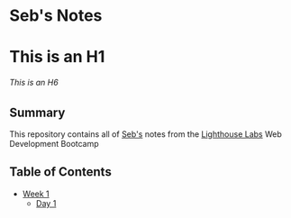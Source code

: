 # Seb's Notes

# This is an H1
###### This is an H6

## Summary

This repository contains all of [Seb's](https://github.com/seb-2020) notes from the [Lighthouse Labs](https://www.lighthouselabs.ca/en) Web Development Bootcamp

## Table of Contents

* [Week 1](/week_1)
  * [Day 1](/week_1/day_1)